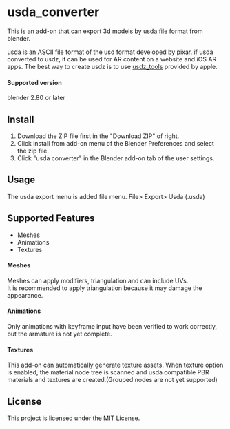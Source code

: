 # usda_converter

This is an add-on that can export 3d models by usda file format from blender.

usda is an ASCII file format of the usd format developed by pixar.
if usda converted to usdz, it can be used for AR content on a website and iOS AR apps.
The best way to create usdz is to use [usdz_tools](https://developer.apple.com/augmented-reality/quick-look/) provided by apple.


#### Supported version

blender 2.80 or later

## Install

1. Download the ZIP file first in the "Download ZIP" of right.
2. Click install from add-on menu of the Blender Preferences and select the zip file.
3. Click "usda converter" in the Blender add-on tab of the user settings.

## Usage

The usda export menu is added file menu.
File> Export> Usda (.usda)

## Supported Features

- Meshes
- Animations
- Textures

#### Meshes

Meshes can apply modifiers, triangulation and can include UVs.  
It is recommended to apply triangulation because it may damage the appearance.

#### Animations

Only animations with keyframe input have been verified to work correctly, but the armature is not yet complete.

#### Textures

This add-on can automatically generate texture assets.
When texture option is enabled, the material node tree is scanned and usda compatible PBR materials and textures are created.(Grouped nodes are not yet supported)

## License

This project is licensed under the MIT License.